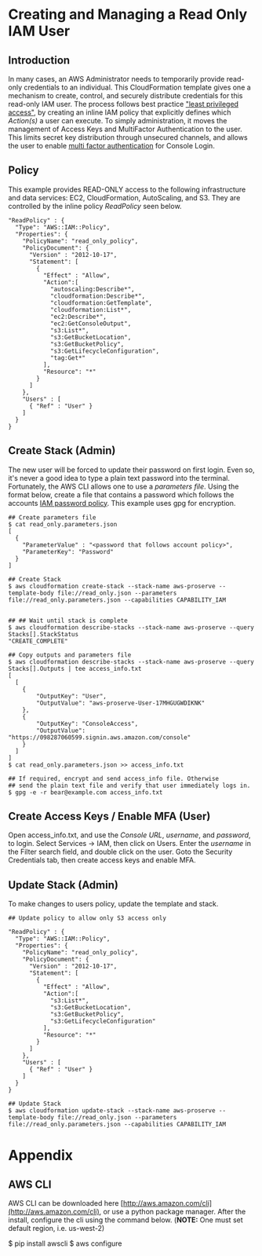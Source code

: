 # Creating and Managing a Read Only IAM User 

## Introduction

In many cases, an AWS Administrator needs to temporarily provide read-only credentials to an individual. This CloudFormation template gives one a mechanism to create, control, and securely distribute credentials for this read-only IAM user. The process follows best practice ["least privileged access"](http://docs.aws.amazon.com/IAM/latest/UserGuide/best-practices.html#grant-least-privilege), by creating an inline IAM policy that explicitly defines which _Action(s)_ a user can execute. To simply administration, it moves the management of Access Keys and MultiFactor Authentication to the user. This limits secret key distribution through unsecured channels, and allows the user to enable [multi factor authentication](https://aws.amazon.com/iam/details/mfa/) for Console Login. 


## Policy

This example provides READ-ONLY access to the following infrastructure and data services: EC2, CloudFormation, AutoScaling, and S3. They are controlled by the inline policy _ReadPolicy_ seen below. 
  
	"ReadPolicy" : {
      "Type": "AWS::IAM::Policy",
      "Properties": {
        "PolicyName": "read_only_policy",
        "PolicyDocument": {
          "Version" : "2012-10-17",
          "Statement": [
            {
              "Effect" : "Allow",
              "Action":[
                "autoscaling:Describe*",
                "cloudformation:Describe*",
                "cloudformation:GetTemplate",
                "cloudformation:List*",
                "ec2:Describe*",
                "ec2:GetConsoleOutput",
                "s3:List*",
                "s3:GetBucketLocation",
                "s3:GetBucketPolicy",
                "s3:GetLifecycleConfiguration",
                "tag:Get*"
              ],
              "Resource": "*"
            }
          ]
        },
        "Users" : [
          { "Ref" : "User" }
        ]
      }
    }


## Create Stack (Admin)

The new user will be forced to update their password on first login. Even so, it's never a good idea to type a plain text password into the terminal. Fortunately, the AWS CLI allows one to use a *parameters file*. Using the format below, create a file that contains a password which follows the accounts [IAM password policy](http://docs.aws.amazon.com/IAM/latest/UserGuide/id_credentials_passwords_account-policy.html). This example uses gpg for encryption. 

    ## Create parameters file 
    $ cat read_only.parameters.json 
    [
      {
        "ParameterValue" : "<password that follows account policy>",
        "ParameterKey": "Password"
      }
    ]
    
    ## Create Stack 
    $ aws cloudformation create-stack --stack-name aws-proserve --template-body file://read_only.json --parameters file://read_only.parameters.json --capabilities CAPABILITY_IAM


    ## ## Wait until stack is complete 
    $ aws cloudformation describe-stacks --stack-name aws-proserve --query Stacks[].StackStatus
    "CREATE_COMPLETE"
   
    ## Copy outputs and parameters file 
    $ aws cloudformation describe-stacks --stack-name aws-proserve --query Stacks[].Outputs | tee access_info.txt
    [
      [
        {
            "OutputKey": "User", 
            "OutputValue": "aws-proserve-User-17MHGUGWDIKNK"
        }, 
        {
            "OutputKey": "ConsoleAccess", 
            "OutputValue": "https://098287060599.signin.aws.amazon.com/console"
        }
      ]
    ]
    $ cat read_only.parameters.json >> access_info.txt

    ## If required, encrypt and send access_info file. Otherwise  
    ## send the plain text file and verify that user immediately logs in.   
    $ gpg -e -r bear@example.com access_info.txt


## Create Access Keys / Enable MFA (User)

Open access_info.txt, and use the *Console URL*, *username*, and *password*, to login. Select Services -> IAM, then click on Users. Enter the *username* in the Filter search field, and double click on the user. Goto the Security Credentials tab, then create access keys and enable MFA. 


## Update Stack (Admin)

To make changes to users policy, update the template and stack. 

    ## Update policy to allow only S3 access only

    "ReadPolicy" : {
      "Type": "AWS::IAM::Policy",
      "Properties": {
        "PolicyName": "read_only_policy",
        "PolicyDocument": {
          "Version" : "2012-10-17",
          "Statement": [
            {
              "Effect" : "Allow",
              "Action":[
                "s3:List*",
                "s3:GetBucketLocation",
                "s3:GetBucketPolicy",
                "s3:GetLifecycleConfiguration"
              ],
              "Resource": "*"
            }
          ]
        },
        "Users" : [
          { "Ref" : "User" }
        ]
      }
    }

    ## Update Stack 
    $ aws cloudformation update-stack --stack-name aws-proserve --template-body file://read_only.json --parameters file://read_only.parameters.json --capabilities CAPABILITY_IAM


# Appendix 

## AWS CLI

AWS CLI can be downloaded here [http://aws.amazon.com/cli](http://aws.amazon.com/cli), or use a python package manager. After the install, configure the cli using the command below. (**NOTE:** One must set default region, i.e. us-west-2)

  $ pip install awscli
  $ aws configure


